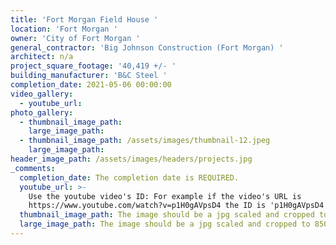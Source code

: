 ```yaml
---
title: 'Fort Morgan Field House '
location: 'Fort Morgan '
owner: 'City of Fort Morgan '
general_contractor: 'Big Johnson Construction (Fort Morgan) '
architect: n/a
project_square_footage: '40,419 +/- '
building_manufacturer: 'B&C Steel '
completion_date: 2021-05-06 00:00:00
video_gallery:
  - youtube_url:
photo_gallery:
  - thumbnail_image_path:
    large_image_path:
  - thumbnail_image_path: /assets/images/thumbnail-12.jpeg
    large_image_path:
header_image_path: /assets/images/headers/projects.jpg
_comments:
  completion_date: The completion date is REQUIRED.
  youtube_url: >-
    Use the youtube video's ID: For example if the video's URL is
    https://www.youtube.com/watch?v=p1H0gAVpsD4 the ID is 'p1H0gAVpsD4'.
  thumbnail_image_path: The image should be a jpg scaled and cropped to 320px wide by 230px tall.
  large_image_path: The image should be a jpg scaled and cropped to 850px wide by 600px tall.
---
```


